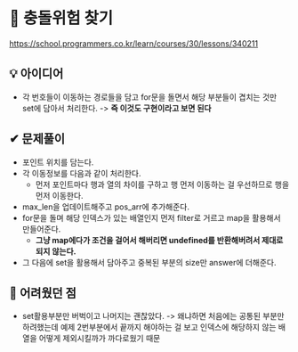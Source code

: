 # 🔎 충돌위험 찾기

https://school.programmers.co.kr/learn/courses/30/lessons/340211

## 💡 아이디어

- 각 번호들이 이동하는 경로들을 담고 for문을 돌면서 해당 부분들이 겹치는 것만 set에 담아서 처리한다. -> **즉 이것도 구현이라고 보면 된다**

## ✔ 문제풀이

- 포인트 위치를 담는다.
- 각 이동정보를 다음과 같이 처리한다.
  - 먼저 포인트마다 행과 열의 차이를 구하고 행 먼저 이동하는 걸 우선하므로 행을 먼저 이동한다.
- max_len을 업데이트해주고 pos_arr에 추가해준다.
- for문을 돌며 해당 인덱스가 있는 배열인지 먼저 filter로 거르고 map을 활용해서 만들어준다.
  - **그냥 map에다가 조건을 걸어서 해버리면 undefined를 반환해버려서 제대로 되지 않는다.**
- 그 다음에 set을 활용해서 담아주고 중복된 부분의 size만 answer에 더해준다.

## 🤕 어려웠던 점

- set활용부분만 버벅이고 나머지는 괜찮았다. -> 왜냐하면 처음에는 공통된 부분만 하려했는데 예제 2번부분에서 끝까지 해야하는 걸 보고 인덱스에 해당하지 않는 배열을 어떻게 제외시킬까가 까다로웠기 때문
